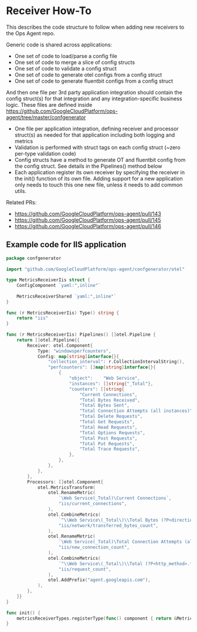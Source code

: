 # Receiver How-To

This describes the code structure to follow when adding new receivers to the Ops Agent repo.

Generic code is shared across applications:

- One set of code to load/parse a config file
- One set of code to merge a slice of config structs
- One set of code to validate a config struct
- One set of code to generate otel configs from a config struct
- One set of code to generate fluentbit configs from a config struct

And then one file per 3rd party application integration should contain the config struct(s) for that integration and any integration-specific business logic. These files are defined inside https://github.com/GoogleCloudPlatform/ops-agent/tree/master/confgenerator

- One file per application integration, defining receiver and processor struct(s) as needed for that application including both logging and metrics
- Validation is performed with struct tags on each config struct (~zero per-type validation code)
- Config structs have a method to generate OT and fluentbit config from the config struct. See details in the Pipelines() method below
- Each application register its own receiver by specifying the receiver in the init() function of its own file. Adding support for a new application only needs to touch this one new file, unless it needs to add common utils. 

Related PRs:

- https://github.com/GoogleCloudPlatform/ops-agent/pull/143 
- https://github.com/GoogleCloudPlatform/ops-agent/pull/145 
- https://github.com/GoogleCloudPlatform/ops-agent/pull/146 

## Example code for IIS application

```go
package confgenerator
 
import "github.com/GoogleCloudPlatform/ops-agent/confgenerator/otel"
 
type MetricsReceiverIis struct {
	ConfigComponent `yaml:",inline"`
 
	MetricsReceiverShared `yaml:",inline"`
}
 
func (r MetricsReceiverIis) Type() string {
	return "iis"
}
 
func (r MetricsReceiverIis) Pipelines() []otel.Pipeline {
	return []otel.Pipeline{{
		Receiver: otel.Component{
			Type: "windowsperfcounters",
			Config: map[string]interface{}{
				"collection_interval": r.CollectionIntervalString(),
				"perfcounters": []map[string]interface{}{
					{
						"object":    "Web Service",
						"instances": []string{"_Total"},
						"counters": []string{
							"Current Connections",
							"Total Bytes Received",
							"Total Bytes Sent",
							"Total Connection Attempts (all instances)",
							"Total Delete Requests",
							"Total Get Requests",
							"Total Head Requests",
							"Total Options Requests",
							"Total Post Requests",
							"Total Put Requests",
							"Total Trace Requests",
						},
					},
				},
			},
		},
		Processors: []otel.Component{
			otel.MetricsTransform(
				otel.RenameMetric(
					`\Web Service(_Total)\Current Connections`,
					"iis/current_connections",
				),
				otel.CombineMetrics(
					`^\\Web Service\(_Total\)\\Total Bytes (?P<direction>.*)$`,
					"iis/network/transferred_bytes_count",
				),
				otel.RenameMetric(
					`\Web Service(_Total)\Total Connection Attempts (all instances)`,
					"iis/new_connection_count",
				),
				otel.CombineMetrics(
					`^\\Web Service\(_Total\)\\Total (?P<http_method>.*) Requests$`,
					"iis/request_count",
				),
				otel.AddPrefix("agent.googleapis.com"),
			),
		},
	}}
}
 
func init() {
	metricsReceiverTypes.registerType(func() component { return &MetricsReceiverIis{} }, "windows")
}
```

